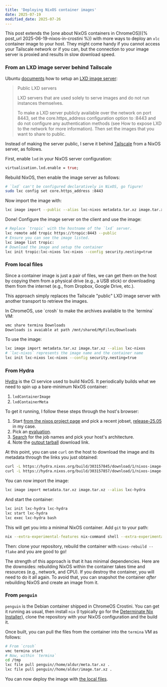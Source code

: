 ```yaml
---
title: 'Deploying NixOS container images'
date: 2025-07-19
modified_date: 2025-07-26
---
```


This post extends the [one about NixOS containers in ChromeOS]({% post_url
2025-06-19-nixos-in-crostini %}) with more ways to deploy an `xlc` container
image to your host. They might come handy if you cannot access your Tailscale
network or if you can, but the connection to your image server is proxied and
results in slow download speed.

<!--NOTE: If you change this, also change the anchor in the main NixOS on ChromeOS post. -->
### From an LXD image server behind Tailscale

Ubuntu
[documents](https://ubuntu.com/tutorials/create-custom-lxd-images#6-making-images-public)
how to setup an [LXD image
server](https://ubuntu.com/tutorials/create-custom-lxd-images#6-making-images-public):

> Public LXD servers
>
> LXD servers that are used solely to serve images and do
> not run instances themselves.
>
> To make a LXD server publicly available over the network on port 8443, set
> the core.https_address configuration option to :8443 and do not configure any
> authentication methods (see How to expose LXD to the network for more
> information). Then set the images that you want to share to public.

Instead of making the server public, I serve it behind
[Tailscale](https://tailscale.com) from a NixOS server, as follows.

First, enable `lxd` in your NixOS server configuration:

```nix
virtualisation.lxd.enable = true;
```

Rebuild NixOS, then enable the image server as follows:

```bash
# `lxd` can't be configured declaratively in NixOS, go figure!
sudo lxc config set core.https_address :8443
```

Now import the image with:

```bash
lxc image import --public --alias lxc-nixos metadata.tar.xz image.tar.xz
```

Done! Configure the image server on the client and use the image:

```bash
# Replace `tropic` with the hostname of the `lxd` server.
lxc remote add tropic https://tropic:8443 --public
# Ensure you can see the image listed.
lxc image list tropic:
# Download the image and setup the container
lxc init tropic:lxc-nixos lxc-nixos --config security.nesting=true
```

### From local files

Since a container image is just a pair of files, we can get them on the host by
copying them from a physical drive (e.g., a USB stick) or downloading them from
the internet (e.g., from Dropbox, Google Drive, etc.).

This approach simply replaces the Tailscale "public" LXD image server with
another transport to retrieve the images.

<div class="hint" markdown="1">
In ChromeOS, use `crosh` to make the archives available to the `termina` VM:

```bash
vmc share termina Downloads
Downloads is avaiable at path /mnt/shared/MyFiles/Downloads
```

</div>

To use the image:

```bash
lxc image import metadata.tar.xz image.tar.xz --alias lxc-nixos
# `lxc-nixos` represents the image name and the container name
lxc init lxc-nixos lxc-nixos --config security.nesting=true
```

### From Hydra

[Hydra](https://github.com/NixOS/hydra) is the CI service used to build
NixOS. It periodically builds what we need to spin up a bare-minimum NixOS container:

1. `lxdContainerImage`
1. `lxdContainerMeta`

To get it running, I follow these steps through the host's browser:

1. Start [from the nixos project page](https://hydra.nixos.org/project/nixos)
   and pick a recent jobset,
   [release-25.05](https://hydra.nixos.org/jobset/nixos/release-25.05) in my
   case.
1. Pick an [evaluation](https://hydra.nixos.org/eval/1816976).
1. [Search](https://hydra.nixos.org/eval/1816976?filter=lxdContainerMeta&compare=1816955&full=)
   for the job names and pick your host's architecture.
1. Note the [output tarball](https://hydra.nixos.org/build/303157845/download/1/nixos-image-lxc-25.05.806668.f01fe91b0108-x86_64-linux.tar.xz) download link.

At this point, you can use `curl` on the host to download the image and its
metadata through the links you just obtained:

```bash
curl -L https://hydra.nixos.org/build/303157845/download/1/nixos-image-lxc-25.05.806668.f01fe91b0108-x86_64-linux.tar.xz -o metadata.tar.xz
curl -L https://hydra.nixos.org/build/303157857/download/1/nixos-image-lxc-25.05.806668.f01fe91b0108-x86_64-linux.tar.xz -o image.tar.xz
```

You can now import the image:

```bash
lxc image import metadata.tar.xz image.tar.xz --alias lxc-hydra
```

And start the container:

```bash
lxc init lxc-hydra lxc-hydra
lxc start lxc-hydra
lxc exec lxc-hydra bash
```

This will get you into a minimal NixOS container. Add `git` to your path:

```bash
nix --extra-experimental-features nix-command shell --extra-experimental-features flakes nixpkgs#git
```

Then: clone your repository, rebuild the container with `nixos-rebuild --flake`
and you are good to go!

The strength of this approach is that it has minimal dependencies. Here are the
downsides: rebuilding NixOS within the container takes time and resources
(e.g., network, and CPU). If you destroy the container, you will need to do it
all again. To avoid that, you can snapshot the container _after_ rebuilding
NixOS and create an image from it.

### From `penguin`

`penguin` is the Debian container shipped in ChromeOS Crostini. You can get it
running as usual, then install `nix` (I typically go for the [Determinate Nix
Installer](https://github.com/DeterminateSystems/nix-installer)), clone the
repository with your NixOS configuration and the build it.

Once built, you can pull the files from the container into the `termina` VM as follows:

```bash
# From `crosh`
vmc termina start
# Now, within `termina`
cd /tmp
lxc file pull penguin//home/aldur/meta.tar.xz .
lxc file pull penguin//home/aldur/image.tar.xz .
```

You can now deploy the image with [the local files](#from-local-files).
